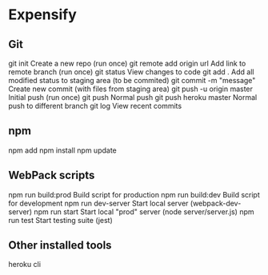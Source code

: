 # Expensify

## Git
git init 										Create a new repo (run once)
git remote add origin url		Add link to remote branch (run once)
git status									View changes to code
git add . 									Add all modified status to staging area (to be commited)
git commit -m "message"			Create new commit (with files from staging area)
git push -u origin master		Initial push (run once)
git push										Normal push
git push heroku master			Normal push to different branch
git log											View recent commits

## npm
npm add
npm install
npm update

## WebPack scripts
npm run build:prod					Build script for production
npm run build:dev						Build script for development
npm run dev-server					Start local server (webpack-dev-server)
npm run start								Start local "prod" server (node server/server.js)
npm run test								Start testing suite (jest)

## Other installed tools
heroku cli